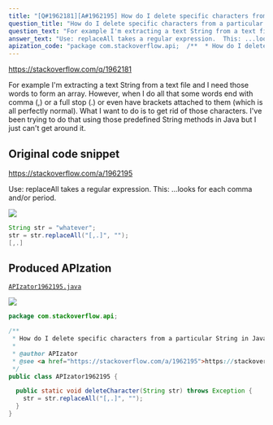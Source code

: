```yaml
---
title: "[Q#1962181][A#1962195] How do I delete specific characters from a particular String in Java?"
question_title: "How do I delete specific characters from a particular String in Java?"
question_text: "For example I'm extracting a text String from a text file and I need those words to form an array. However, when I do all that some words end with comma (,) or a full stop (.) or even have brackets attached to them (which is all perfectly normal). What I want to do is to get rid of those characters. I've been trying to do that using those predefined String methods in Java but I just can't get around it."
answer_text: "Use: replaceAll takes a regular expression.  This: ...looks for each comma and/or period."
apization_code: "package com.stackoverflow.api;  /**  * How do I delete specific characters from a particular String in Java?  *  * @author APIzator  * @see <a href=\"https://stackoverflow.com/a/1962195\">https://stackoverflow.com/a/1962195</a>  */ public class APIzator1962195 {    public static void deleteCharacter(String str) throws Exception {     str = str.replaceAll(\"[,.]\", \"\");   } }"
---
```


https://stackoverflow.com/q/1962181

For example I&#x27;m extracting a text String from a text file and I need those words to form an array. However, when I do all that some words end with comma (,) or a full stop (.) or even have brackets attached to them (which is all perfectly normal).
What I want to do is to get rid of those characters. I&#x27;ve been trying to do that using those predefined String methods in Java but I just can&#x27;t get around it.



## Original code snippet

https://stackoverflow.com/a/1962195

Use:
replaceAll takes a regular expression.  This:
...looks for each comma and/or period.

<div class="code-logo"><img src="/stackoverflow.png" /></div>

```java
String str = "whatever";
str = str.replaceAll("[,.]", "");
[,.]
```

## Produced APIzation

[`APIzator1962195.java`](https://github.com/pasqualesalza/apization-temp/raw/main/data/search/APIzator1962195.java)

<div class="code-logo"><img src="/apizator.png" /></div>

```java
package com.stackoverflow.api;

/**
 * How do I delete specific characters from a particular String in Java?
 *
 * @author APIzator
 * @see <a href="https://stackoverflow.com/a/1962195">https://stackoverflow.com/a/1962195</a>
 */
public class APIzator1962195 {

  public static void deleteCharacter(String str) throws Exception {
    str = str.replaceAll("[,.]", "");
  }
}

```